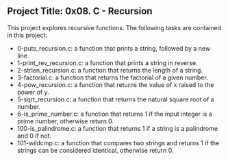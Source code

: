 ## Project Title: 0x08. C - Recursion
This project explores recursive functions. The following tasks are contained in this project:

* 0-puts_recursion.c:  a function that prints a string, followed by a new line.
* 1-print_rev_recursion.c:  a function that prints a string in reverse.
* 2-strlen_recursion.c: a function that returns the length of a string.
* 3-factorial.c: a function that returns the factorial of a given number.
* 4-pow_recursion.c: a function that returns the value of x raised to the power of y.
* 5-sqrt_recursion.c: a function that returns the natural square root of a number.
* 6-is_prime_number.c: a function that returns 1 if the input integer is a prime number, otherwise return 0.
* 100-is_palindrome.c: a function that returns 1 if a string is a palindrome and 0 if not.
* 101-wildcmp.c: a function that compares two strings and returns 1 if the strings can be considered identical, otherwise return 0.

